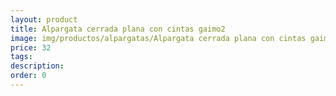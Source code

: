 ```yaml
---
layout: product
title: Alpargata cerrada plana con cintas gaimo2 
image: img/productos/alpargatas/Alpargata cerrada plana con cintas gaimo2 =32.webp
price: 32
tags: 
description: 
order: 0
---
```


